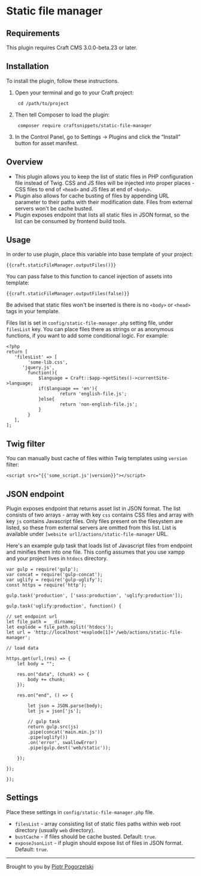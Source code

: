 # Static file manager

## Requirements

This plugin requires Craft CMS 3.0.0-beta.23 or later.

## Installation

To install the plugin, follow these instructions.

1. Open your terminal and go to your Craft project:

        cd /path/to/project

2. Then tell Composer to load the plugin:

        composer require craftsnippets/static-file-manager

3. In the Control Panel, go to Settings → Plugins and click the “Install” button for asset manifest.

## Overview

* This plugin allows you to keep the list of static files in PHP configuration file instead of Twig.
CSS and JS files will be injected into proper places - CSS files to end of `<head>` and JS files at end of `<body>`.
* Plugin also allows for cache busting of files by appending URL parameter to their paths with their modification date. Files from external servers won't be cache busted. 
* Plugin exposes endpoint that lists all static files in JSON format, so the list can be consumed by frontend build tools. 

## Usage

In order to use plugin, place this variable into base template of your project:

```
{{craft.staticFileManager.outputFiles()}}
```

You can pass false to this function to cancel injection of assets into template:

```
{{craft.staticFileManager.outputFiles(false)}}
```

Be advised that static files won't be inserted is there is no `<body>` or `<head>` tags in your template.

Files list is set in `config/static-file-manager.php` setting file, under `filesList` key. You can place files there as strings or as anonymous functions, if you want to add some conditional logic. For example:

```
<?php
return [
   'filesList' => [
   		'some-lib.css',
      'jquery.js',
   		function(){
            $language = Craft::$app->getSites()->currentSite->language;
            if($language == 'en'){
                    return 'english-file.js';
            }else{
                    return 'non-english-file.js';
            }
   		}
   ],
];
```

## Twig filter

You can manually bust cache of files within Twig templates using `version` filter:

```
<script src="{{'some_script.js'|version}}"></script>
```

## JSON endpoint

Plugin exposes endpoint that returns asset list in JSON format. The list consists of two arrays - array with key `css` contains CSS files and array with key `js` contains Javascript files. Only files present on the filesystem are listed, so these from external servers are omitted from this list. List is available under `[website url]/actions/static-file-manager` URL.

Here's an example gulp task that loads list of Javascript files from endpoint and minifies them into one file. This config assumes that you use xampp and your project lives in `htdocs` directory.

```
var gulp = require('gulp');
var concat = require('gulp-concat');
var uglify = require('gulp-uglify');
const https = require('http');

gulp.task('production', ['sass:production', 'uglify:production']);

gulp.task('uglify:production', function() {

// set endpoint url
let file_path = __dirname;
let explode = file_path.split('htdocs');
let url = 'http://localhost'+explode[1]+'/web/actions/static-file-manager';

// load data

https.get(url,(res) => {
    let body = "";

    res.on("data", (chunk) => {
        body += chunk;
    });

    res.on("end", () => {

        let json = JSON.parse(body);
        let js = json['js'];
        
        // gulp task
        return gulp.src(js)
        .pipe(concat('main.min.js'))
        .pipe(uglify())
        .on('error', swallowError)
        .pipe(gulp.dest('web/static'));

    });

});

});
``` 


## Settings

Place these settings in `config/static-file-manager.php` file.

* `filesList` - array consisting list of static files paths within web root directory (usually `web` directory).
* `bustCache` - if files should be cache busted. Default: `true`.
* `exposeJsonList` - if plugin should expose list of files in JSON format. Default: `true`.

---------------------------

Brought to you by [Piotr Pogorzelski](http://craftsnippets.com)
